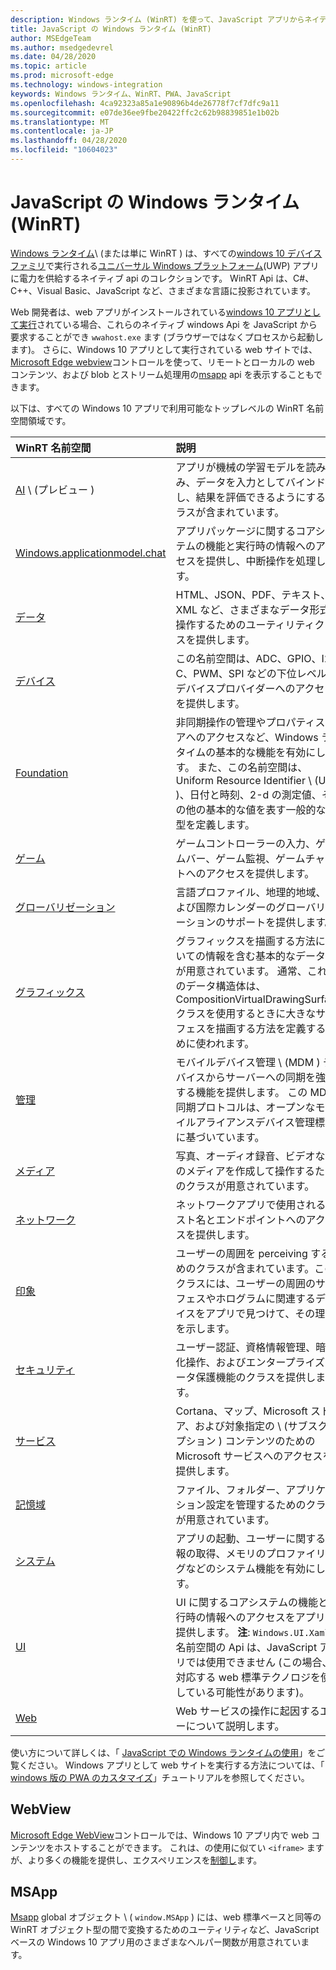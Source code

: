 ```yaml
---
description: Windows ランタイム (WinRT) を使って、JavaScript アプリからネイティブ Windows Api を呼び出します。
title: JavaScript の Windows ランタイム (WinRT)
author: MSEdgeTeam
ms.author: msedgedevrel
ms.date: 04/28/2020
ms.topic: article
ms.prod: microsoft-edge
ms.technology: windows-integration
keywords: Windows ランタイム、WinRT、PWA、JavaScript
ms.openlocfilehash: 4ca92323a85a1e90896b4de26778f7cf7dfc9a11
ms.sourcegitcommit: e07de36ee9fbe20422ffc2c62b98839851e1b02b
ms.translationtype: MT
ms.contentlocale: ja-JP
ms.lasthandoff: 04/28/2020
ms.locfileid: "10604023"
---
```

# JavaScript の Windows ランタイム (WinRT)  

[Windows ランタイム](/windows/uwp/get-started/universal-application-platform-guide#how-the-universal-windows-platform-relates-to-windows-runtime-apis)\ (または単に WinRT \) は、すべての[windows 10 デバイスファミリ](/uwp/extension-sdks/device-families-overview)で実行される[ユニバーサル Windows プラットフォーム](/windows/uwp/get-started/universal-application-platform-guide)(UWP) アプリに電力を供給するネイティブ api のコレクションです。  WinRT Api は、C#、C++、Visual Basic、JavaScript など、さまざまな言語に投影されています。  

Web 開発者は、web アプリがインストールされている[windows 10 アプリとして実行](../progressive-web-apps-edgehtml/windows-features.md#set-up-and-run-your-universal-windows-app)されている場合、これらのネイティブ windows Api を JavaScript から要求することができ `wwahost.exe` ます (ブラウザーではなくプロセスから起動します)。  さらに、Windows 10 アプリとして実行されている web サイトでは、 [Microsoft Edge webview](#webview)コントロールを使って、リモートとローカルの web コンテンツ、および blob とストリーム処理用の[msapp](#msapp) api を表示することもできます。  

以下は、すべての Windows 10 アプリで利用可能なトップレベルの WinRT 名前空間領域です。  

| WinRT 名前空間 | 説明 |  
|:--- |:--- |  
| [AI](/uwp/api/windows.AI.MachineLearning.Preview) \ (プレビュー \) | アプリが機械の学習モデルを読み込み、データを入力としてバインドし、結果を評価できるようにするクラスが含まれています。  |  
| [Windows.applicationmodel.chat](/uwp/api/windows.applicationmodel) | アプリパッケージに関するコアシステムの機能と実行時の情報へのアクセスを提供し、中断操作を処理します。  |  
| [データ](/uwp/api/windows.data.html) | HTML、JSON、PDF、テキスト、XML など、さまざまなデータ形式を操作するためのユーティリティクラスを提供します。  |  
| [デバイス](/uwp/api/windows.devices) | この名前空間は、ADC、GPIO、I2 C、PWM、SPI などの下位レベルのデバイスプロバイダーへのアクセスを提供します。  |  
| [Foundation](/uwp/api/windows.foundation) | 非同期操作の管理やプロパティストアへのアクセスなど、Windows ランタイムの基本的な機能を有効にします。  また、この名前空間は、Uniform Resource Identifier \ (URI \)、日付と時刻、2-d の測定値、その他の基本的な値を表す一般的な値型を定義します。  |  
| [ゲーム](/uwp/api/windows.gaming.input) |ゲームコントローラーの入力、ゲームバー、ゲーム監視、ゲームチャットへのアクセスを提供します。  |  
| [グローバリゼーション](/uwp/api/windows.globalization) | 言語プロファイル、地理的地域、および国際カレンダーのグローバリゼーションのサポートを提供します。  |  
| [グラフィックス](/uwp/api/windows.graphics) | グラフィックスを描画する方法についての情報を含む基本的なデータ型が用意されています。  通常、これらのデータ構造体は、CompositionVirtualDrawingSurface クラスを使用するときに大きなサーフェスを描画する方法を定義するために使われます。  |  
| [管理](/uwp/api/windows.management) | モバイルデバイス管理 \ (MDM \) デバイスからサーバーへの同期を強制する機能を提供します。  この MDM 同期プロトコルは、オープンなモバイルアライアンスデバイス管理標準に基づいています。  |  
| [メディア](/uwp/api/windows.media) |写真、オーディオ録音、ビデオなどのメディアを作成して操作するためのクラスが用意されています。  |  
| [ネットワーク](/uwp/api/windows.networking) |ネットワークアプリで使用されるホスト名とエンドポイントへのアクセスを提供します。  |  
| [印象](/uwp/api/windows.perception) |ユーザーの周囲を perceiving するためのクラスが含まれています。このクラスには、ユーザーの周囲のサーフェスやホログラムに関連するデバイスをアプリで見つけて、その理由を示します。  |  
| [セキュリティ](/uwp/api/windows.security.authentication.identity) | ユーザー認証、資格情報管理、暗号化操作、およびエンタープライズデータ保護機能のクラスを提供します。  |  
| [サービス](/uwp/api/windows.services.cortana) |Cortana、マップ、Microsoft ストア、および対象指定の \ (サブスクリプション \) コンテンツのための Microsoft サービスへのアクセスを提供します。  |  
| [記憶域](/uwp/api/windows.storage) |ファイル、フォルダー、アプリケーション設定を管理するためのクラスが用意されています。  |  
| [システム](/uwp/api/windows.system) |アプリの起動、ユーザーに関する情報の取得、メモリのプロファイリングなどのシステム機能を有効にします。  |  
| [UI](/uwp/api/windows.ui) | UI に関するコアシステムの機能と実行時の情報へのアクセスをアプリに提供します。  **注**: `Windows.UI.Xaml` 名前空間の Api は、JavaScript アプリでは使用できません (この場合、対応する web 標準テクノロジを使用している可能性があります)。  |  
| [Web](/uwp/api/windows.web) | Web サービスの操作に起因するエラーについて説明します。  |  

使い方について詳しくは、「 [JavaScript での Windows ランタイムの使用](./using-the-windows-runtime-in-javascript.md)」をご覧ください。  Windows アプリとして web サイトを実行する方法については、「 [windows 版の PWA のカスタマイズ](../progressive-web-apps/windows-features.md)」チュートリアルを参照してください。  

## WebView  

[Microsoft Edge WebView](../webview.md)コントロールでは、Windows 10 アプリ内で web コンテンツをホストすることができます。  これは、の使用に似てい `<iframe>` ますが、より多くの機能を提供し、エクスペリエンスを[制御し](../hosting/webview.md#webview-versus-iframe)ます。  

## MSApp  

[Msapp](./reference/msapp.md) global オブジェクト \ ( `window.MSApp` \) には、web 標準ベースと同等の WinRT オブジェクト型の間で変換するためのユーティリティなど、JavaScript ベースの Windows 10 アプリ用のさまざまなヘルパー関数が用意されています。  
